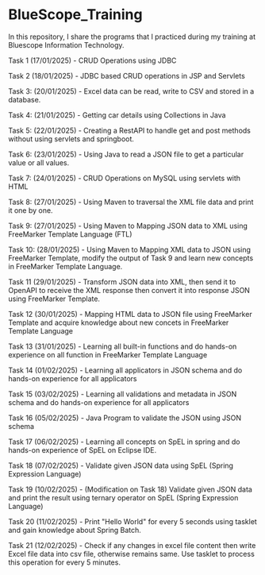 # BlueScope_Training
In this repository, I share the programs that I practiced during my training at Bluescope Information Technology.

Task 1 (17/01/2025) - CRUD Operations using JDBC

Task 2 (18/01/2025) - JDBC based CRUD operations in JSP and Servlets

Task 3: (20/01/2025) - Excel data can be read, write to CSV and stored in a database.

Task 4: (21/01/2025) - Getting car details using Collections in Java

Task 5: (22/01/2025) - Creating a RestAPI to handle get and post methods without using servlets and springboot.

Task 6: (23/01/2025) - Using Java to read a JSON file to get a particular value or all values.

Task 7: (24/01/2025) - CRUD Operations on MySQL using servlets with HTML

Task 8: (27/01/2025) - Using Maven to traversal the XML file data and print it one by one.

Task 9: (27/01/2025) - Using Maven to Mapping JSON data to XML using FreeMarker Template Language (FTL)

Task 10: (28/01/2025) - Using Maven to Mapping XML data to JSON using FreeMarker Template, modify the output of Task 9 and learn new concepts in FreeMarker Template Language.

Task 11 (29/01/2025) - Transform JSON data into XML, then send it to OpenAPI to receive the XML response then convert it into response JSON using FreeMarker Template.

Task 12 (30/01/2025) - Mapping HTML data to JSON file using FreeMarker Template and acquire knowledge about new concets in FreeMarker Template Language

Task 13 (31/01/2025) - Learning all built-in functions and do hands-on experience on all function in FreeMarker Template Language

Task 14 (01/02/2025) - Learning all applicators in JSON schema and do hands-on experience for all applicators

Task 15 (03/02/2025) - Learning all validations and metadata in JSON schema and do hands-on experience for all applicators

Task 16 (05/02/2025) - Java Program to validate the JSON using JSON schema

Task 17 (06/02/2025) - Learning all concepts on SpEL in spring and do hands-on experience of SpEL on Eclipse IDE.

Task 18 (07/02/2025) - Validate given JSON data using SpEL (Spring Expression Language)

Task 19 (10/02/2025) - (Modification on Task 18) Validate given JSON data and print the result using ternary operator on SpEL (Spring Expression Language)

Task 20 (11/02/2025) - Print "Hello World" for every 5 seconds using tasklet and gain knowledge about Spring Batch.

Task 21 (12/02/2025) - Check if any changes in excel file content then write Excel file data into csv file, otherwise remains same. Use tasklet to process this operation for every 5 minutes.